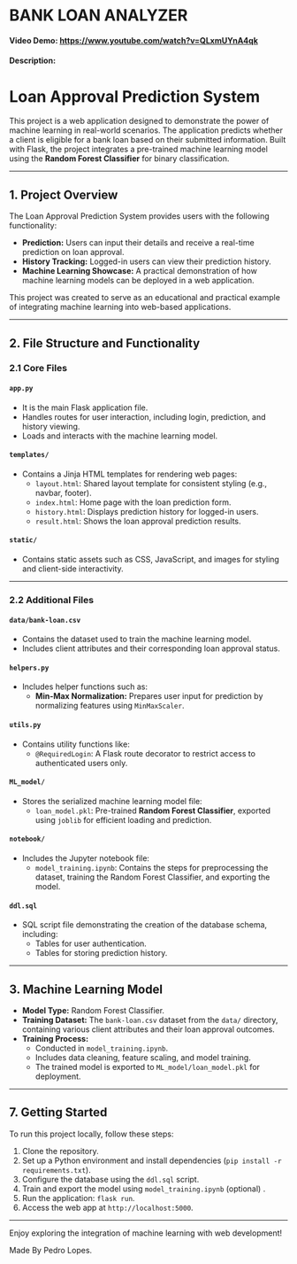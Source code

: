 # BANK LOAN ANALYZER
#### Video Demo:  <https://www.youtube.com/watch?v=QLxmUYnA4qk>
#### Description:

# Loan Approval Prediction System

This project is a web application designed to demonstrate the power of machine learning in real-world scenarios. The application predicts whether a client is eligible for a bank loan based on their submitted information. Built with Flask, the project integrates a pre-trained machine learning model using the **Random Forest Classifier** for binary classification.

---

## 1. **Project Overview**
The Loan Approval Prediction System provides users with the following functionality:
- **Prediction:** Users can input their details and receive a real-time prediction on loan approval.
- **History Tracking:** Logged-in users can view their prediction history.
- **Machine Learning Showcase:** A practical demonstration of how machine learning models can be deployed in a web application.

This project was created to serve as an educational and practical example of integrating machine learning into web-based applications.

---

## 2. **File Structure and Functionality**

### **2.1 Core Files**
#### `app.py`
- It is the main Flask application file.
- Handles routes for user interaction, including login, prediction, and history viewing.
- Loads and interacts with the machine learning model.

#### `templates/`
- Contains a Jinja HTML templates for rendering web pages:
  - `layout.html`: Shared layout template for consistent styling (e.g., navbar, footer).
  - `index.html`: Home page with the loan prediction form.
  - `history.html`: Displays prediction history for logged-in users.
  - `result.html`: Shows the loan approval prediction results.

#### `static/`
- Contains static assets such as CSS, JavaScript, and images for styling and client-side interactivity.

---

### **2.2 Additional Files**
#### `data/bank-loan.csv`
- Contains the dataset used to train the machine learning model.
- Includes client attributes and their corresponding loan approval status.

#### `helpers.py`
- Includes helper functions such as:
  - **Min-Max Normalization:** Prepares user input for prediction by normalizing features using `MinMaxScaler`.

#### `utils.py`
- Contains utility functions like:
  - `@RequiredLogin`: A Flask route decorator to restrict access to authenticated users only.

#### `ML_model/`
- Stores the serialized machine learning model file:
  - `loan_model.pkl`: Pre-trained **Random Forest Classifier**, exported using `joblib` for efficient loading and prediction.

#### `notebook/`
- Includes the Jupyter notebook file:
  - `model_training.ipynb`: Contains the steps for preprocessing the dataset, training the Random Forest Classifier, and exporting the model.

#### `ddl.sql`
- SQL script file demonstrating the creation of the database schema, including:
  - Tables for user authentication.
  - Tables for storing prediction history.

---

## 3. **Machine Learning Model**
- **Model Type:** Random Forest Classifier.
- **Training Dataset:** The `bank-loan.csv` dataset from the `data/` directory, containing various client attributes and their loan approval outcomes.
- **Training Process:**
  - Conducted in `model_training.ipynb`.
  - Includes data cleaning, feature scaling, and model training.
  - The trained model is exported to `ML_model/loan_model.pkl` for deployment.

---

## 7. **Getting Started**
To run this project locally, follow these steps:
1. Clone the repository.
2. Set up a Python environment and install dependencies (`pip install -r requirements.txt`).
3. Configure the database using the `ddl.sql` script.
4. Train and export the model using `model_training.ipynb` (optional) .
5. Run the application: `flask run`.
6. Access the web app at `http://localhost:5000`.

---

Enjoy exploring the integration of machine learning with web development!

Made By Pedro Lopes.
